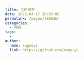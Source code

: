 ```yaml
---
title: 大佬博客
date: 2022-04-17 20:05:06
permalink: /pages/7888a6/
categories:
  - 导航
tags:
  - 
author: 
  name: xugaoyi
  link: https://github.com/xugaoyi
---
```

